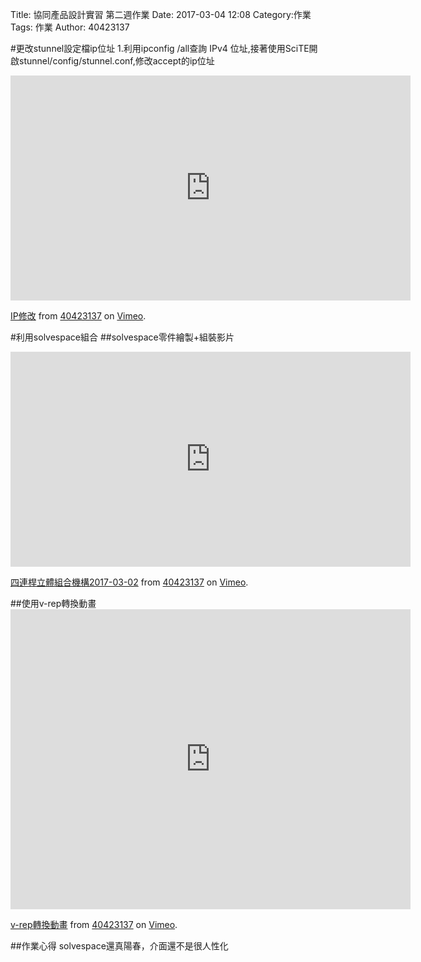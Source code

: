Title: 協同產品設計實習 第二週作業
Date: 2017-03-04 12:08
Category:作業
Tags: 作業
Author: 40423137



<!-- PELICAN_END_SUMMARY -->
#更改stunnel設定檔ip位址
1.利用ipconfig /all查詢 IPv4 位址,接著使用SciTE開啟stunnel/config/stunnel.conf,修改accept的ip位址
<iframe src="https://player.vimeo.com/video/209546031" width="640" height="360" frameborder="0" webkitallowfullscreen mozallowfullscreen allowfullscreen></iframe>
<p><a href="https://vimeo.com/209546031">IP修改</a> from <a href="https://vimeo.com/user45109608">40423137</a> on <a href="https://vimeo.com">Vimeo</a>.</p>

#利用solvespace組合
##solvespace零件繪製+組裝影片

<iframe src="https://player.vimeo.com/video/206347188" width="640" height="344" frameborder="0" webkitallowfullscreen mozallowfullscreen allowfullscreen></iframe>
<p><a href="https://vimeo.com/206347188">四連桿立體組合機構2017-03-02</a> from <a href="https://vimeo.com/user45109608">40423137</a> on <a href="https://vimeo.com">Vimeo</a>.</p>
##使用v-rep轉換動畫
<iframe src="https://player.vimeo.com/video/209600701" width="640" height="480" frameborder="0" webkitallowfullscreen mozallowfullscreen allowfullscreen></iframe>
<p><a href="https://vimeo.com/209600701">v-rep轉換動畫</a> from <a href="https://vimeo.com/user45109608">40423137</a> on <a href="https://vimeo.com">Vimeo</a>.</p>

##作業心得
solvespace還真陽春，介面還不是很人性化

